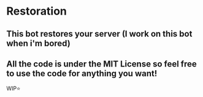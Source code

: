 # Restoration

This bot restores your server
(I work on this bot when i'm bored)
---
All the code is under the MIT License so feel free to use the code for anything you want!
---
WIP⭐